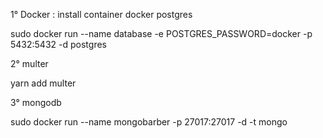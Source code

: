 1° Docker : install container docker postgres

  sudo docker run --name database -e POSTGRES_PASSWORD=docker -p 5432:5432 -d postgres

2° multer

  yarn add multer

3° mongodb

  sudo docker run --name mongobarber -p 27017:27017 -d -t mongo
